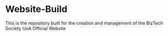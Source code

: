 # Website-Build
This is the repository built for the creation and management of the BizTech Society UoA Official Website
